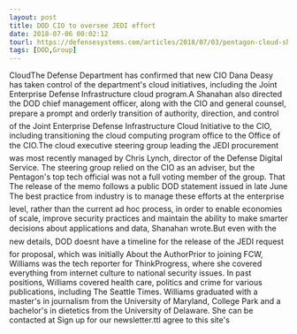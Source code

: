 ```yaml
---
layout: post
title: DOD CIO to oversee JEDI effort
date: 2018-07-06 00:02:12
tourl: https://defensesystems.com/articles/2018/07/03/pentagon-cloud-shifts-to-cio.aspx
tags: [DOD,Group]
---
```

CloudThe Defense Department has confirmed that new CIO Dana Deasy has taken control of the department's cloud initiatives, including the Joint Enterprise Defense Infrastructure cloud program.A Shanahan also directed the DOD chief management officer, along with the CIO and general counsel, prepare a prompt and orderly transition of authority, direction, and control of the Joint Enterprise Defense Infrastructure Cloud Initiative to the CIO, including transitioning the cloud computing program office to the Office of the CIO.The cloud executive steering group leading the JEDI procurement was most recently managed by Chris Lynch, director of the Defense Digital Service. The steering group relied on the CIO as an adviser, but the Pentagon's top tech official was not a full voting member of the group. That The release of the memo follows a public DOD statement issued in late June The best practice from industry is to manage these efforts at the enterprise level, rather than the current ad hoc process, in order to enable economies of scale, improve security practices and maintain the ability to make smarter decisions about applications and data, Shanahan wrote.But even with the new details, DOD doesnt have a timeline for the release of the JEDI request for proposal, which was initially About the AuthorPrior to joining FCW, Williams was the tech reporter for ThinkProgress, where she covered everything from internet culture to national security issues. In past positions, Williams covered health care, politics and crime for various publications, including The Seattle Times. Williams graduated with a master's in journalism from the University of Maryland, College Park and a bachelor's in dietetics from the University of Delaware. She can be contacted at Sign up for our newsletter.ttI agree to this site's 